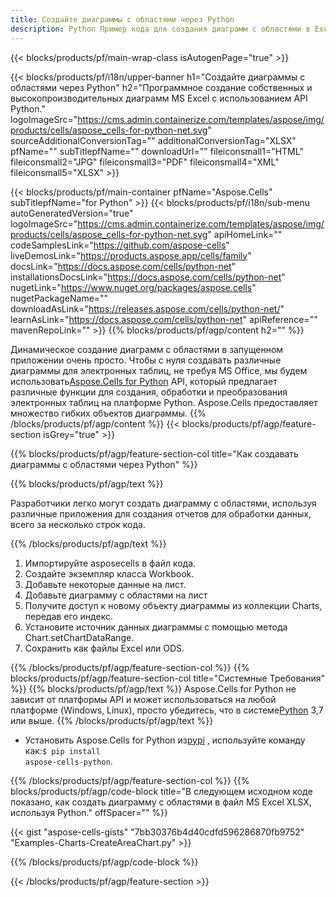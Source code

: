 ```yaml
---
title: Создайте диаграммы с областями через Python
description: Python Пример кода для создания диаграмм с областями в Excel с использованием библиотеки Python. Используйте этот код для создания диаграммы с областями в MS Excel в приложении на основе Python.
---
```

{{< blocks/products/pf/main-wrap-class isAutogenPage="true" >}}

{{< blocks/products/pf/i18n/upper-banner h1="Создайте диаграммы с областями через Python" h2="Программное создание собственных и высокопроизводительных диаграмм MS Excel с использованием API Python." logoImageSrc="https://cms.admin.containerize.com/templates/aspose/img/products/cells/aspose_cells-for-python-net.svg" sourceAdditionalConversionTag="" additionalConversionTag="XLSX" pfName="" subTitlepfName="" downloadUrl="" fileiconsmall1="HTML" fileiconsmall2="JPG" fileiconsmall3="PDF" fileiconsmall4="XML" fileiconsmall5="XLSX" >}}

{{< blocks/products/pf/main-container pfName="Aspose.Cells" subTitlepfName="for Python" >}}
{{< blocks/products/pf/i18n/sub-menu autoGeneratedVersion="true" logoImageSrc="https://cms.admin.containerize.com/templates/aspose/img/products/cells/aspose_cells-for-python-net.svg" apiHomeLink="" codeSamplesLink="https://github.com/aspose-cells" liveDemosLink="https://products.aspose.app/cells/family" docsLink="https://docs.aspose.com/cells/python-net" installationsDocsLink="https://docs.aspose.com/cells/python-net" nugetLink="https://www.nuget.org/packages/aspose.cells" nugetPackageName="" downloadAsLink="https://releases.aspose.com/cells/python-net/" learnAsLink="https://docs.aspose.com/cells/python-net" apiReference="" mavenRepoLink="" >}}
{{% blocks/products/pf/agp/content h2="" %}}

 Динамическое создание диаграмм с областями в запущенном приложении очень просто. Чтобы с нуля создавать различные диаграммы для электронных таблиц, не требуя MS Office, мы будем использовать[Aspose.Cells for Python](https://pypi.org/project/aspose-cells-python) API, который предлагает различные функции для создания, обработки и преобразования электронных таблиц на платформе Python. Aspose.Cells предоставляет множество гибких объектов диаграммы.
{{% /blocks/products/pf/agp/content %}}
{{< blocks/products/pf/agp/feature-section isGrey="true" >}}

{{% blocks/products/pf/agp/feature-section-col title="Как создавать диаграммы с областями через Python" %}}

{{% blocks/products/pf/agp/text %}}

Разработчики легко могут создать диаграмму с областями, используя различные приложения для создания отчетов для обработки данных, всего за несколько строк кода.

{{% /blocks/products/pf/agp/text %}}

1. Импортируйте asposecells в файл кода.
1. Создайте экземпляр класса Workbook.
1. Добавьте некоторые данные на лист.
1. Добавьте диаграмму с областями на лист
1. Получите доступ к новому объекту диаграммы из коллекции Charts, передав его индекс.
1. Установите источник данных диаграммы с помощью метода Chart.setChartDataRange.
1. Сохранить как файлы Excel или ODS.

{{% /blocks/products/pf/agp/feature-section-col %}}
{{% blocks/products/pf/agp/feature-section-col title="Системные Требования" %}}
{{% blocks/products/pf/agp/text %}}
 Aspose.Cells for Python не зависит от платформы API и может использоваться на любой платформе (Windows, Linux), просто убедитесь, что в системе[Python](https://www.python.org/downloads/) 3,7 или выше.
{{% /blocks/products/pf/agp/text %}}
- Установить Aspose.Cells for Python из<a href="https://pypi.org/project/aspose-cells-python/">pypi</a> , используйте команду как:<code>$ pip install aspose-cells-python</code>.

{{% /blocks/products/pf/agp/feature-section-col %}}
{{% blocks/products/pf/agp/code-block title="В следующем исходном коде показано, как создать диаграмму с областями в файл MS Excel XLSX, используя Python." offSpacer="" %}}

{{< gist "aspose-cells-gists" "7bb30376b4d40cdfd596286870fb9752" "Examples-Charts-CreateAreaChart.py" >}}

{{% /blocks/products/pf/agp/code-block %}}

{{< /blocks/products/pf/agp/feature-section >}}

<!-- aboutfile Starts -->

